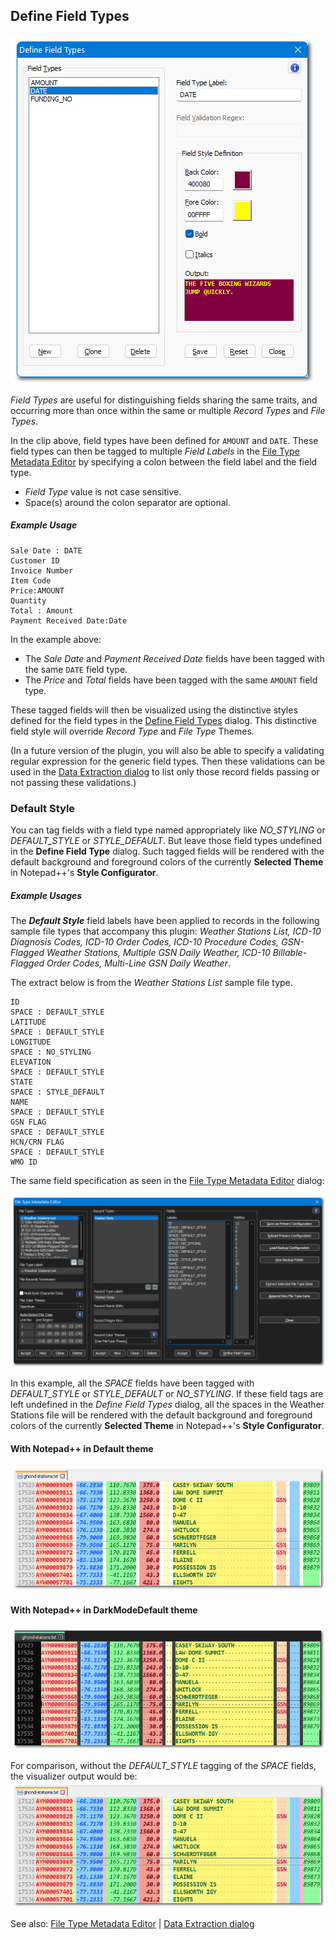 ## Define Field Types

![Jump_to_Field_list](https://raw.githubusercontent.com/shriprem/FWDataViz/master/images/field_type_dialog.png)

_Field Types_ are useful for distinguishing fields sharing the same traits, and occurring more than once within the same or multiple _Record Types_ and _File Types_.

In the clip above, field types have been defined for `AMOUNT` and `DATE`. These field types can then be tagged to multiple _Field Labels_ in the [File Type Metadata Editor](https://github.com/shriprem/FWDataViz/blob/master/docs/file_type_config_dialog.md) by specifying a colon between the field label and the field type.
* _Field Type_ value is not case sensitive.
* Space(s) around the colon separator are optional.

##### Example Usage
```
Sale Date : DATE
Customer ID
Invoice Number
Item Code
Price:AMOUNT
Quantity
Total : Amount
Payment Received Date:Date
```

In the example above:
* The _Sale Date_ and _Payment Received Date_ fields have been tagged with the same `DATE` field type.
* The _Price_ and _Total_ fields have been tagged with the same `AMOUNT` field type.

These tagged fields will then be visualized using the distinctive styles defined for the field types in the [Define Field Types](https://github.com/shriprem/FWDataViz/blob/master/docs/field_type_dialog.md) dialog. This distinctive field style will override _Record Type_ and _File Type_ Themes.

(In a future version of the plugin, you will also be able to specify a validating regular expression for the generic field types. Then these validations can be used in the [Data Extraction dialog](https://github.com/shriprem/FWDataViz/blob/master/docs/data_extract_dialog.md) to list only those record fields passing or not passing these validations.)

### Default Style
You can tag fields with a field type named appropriately like _NO_STYLING_ or _DEFAULT_STYLE_ or _STYLE_DEFAULT_. But leave those field types undefined in the **Define Field Type** dialog. Such tagged fields will be rendered with the default background and foreground colors of the currently **Selected Theme** in Notepad++'s **Style Configurator**.

##### Example Usages
The **_Default Style_** field labels have been applied to records in the following sample file types that accompany this plugin: _Weather Stations List, ICD-10 Diagnosis Codes, ICD-10 Order Codes, ICD-10 Procedure Codes, GSN-Flagged Weather Stations, Multiple GSN Daily Weather, ICD-10 Billable-Flagged Order Codes, Multi-Line GSN Daily Weather_.

The extract below is from the _Weather Stations List_ sample file type.
```
ID
SPACE : DEFAULT_STYLE
LATITUDE
SPACE : DEFAULT_STYLE
LONGITUDE
SPACE : NO_STYLING
ELEVATION
SPACE : DEFAULT_STYLE
STATE
SPACE : STYLE_DEFAULT
NAME
SPACE : DEFAULT_STYLE
GSN FLAG
SPACE : DEFAULT_STYLE
HCN/CRN FLAG
SPACE : DEFAULT_STYLE
WMO ID
```

The same field specification as seen in the [File Type Metadata Editor](https://github.com/shriprem/FWDataViz/blob/master/docs/file_type_config_dialog.md) dialog:

![Default_Style_Field_Input](https://raw.githubusercontent.com/shriprem/FWDataViz/master/images/default_style_input.png)

In this example, all the _SPACE_ fields have been tagged with _DEFAULT_STYLE_ or  _STYLE_DEFAULT_ or _NO_STYLING_. If these field tags are left undefined in the _Define Field Types_ dialog, all the spaces in the Weather Stations file will be rendered with the default background and foreground colors of the currently **Selected Theme** in Notepad++'s **Style Configurator**.

#### With Notepad++ in Default theme
![Default_Style_Field_Output](https://raw.githubusercontent.com/shriprem/FWDataViz/master/images/single_rec_weather_stations.png)

#### With Notepad++ in DarkModeDefault theme
![Default_Style_Field_Output](https://raw.githubusercontent.com/shriprem/FWDataViz/master/images/single_rec_weather_stations_darkmode.png)

For comparison, without the _DEFAULT_STYLE_ tagging of the _SPACE_ fields, the visualizer output would be:
![Default_Style_Field_Output](https://raw.githubusercontent.com/shriprem/FWDataViz/master/images/single_rec_weather_stations_colored.png)

See also: [File Type Metadata Editor](https://github.com/shriprem/FWDataViz/blob/master/docs/file_type_config_dialog.md) | [Data Extraction dialog](https://github.com/shriprem/FWDataViz/blob/master/docs/data_extract_dialog.md)
